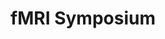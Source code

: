 ---
title: "fMRI Symposium"
project_id: 
conf_date: 1997-01-06
conference_id: ""
presenters:
   - peter_bandettini
summary: "fMRI Symposium, Tsukuba, Japan"
file: /assets/presentations/
filename: 
layout: presentation
---